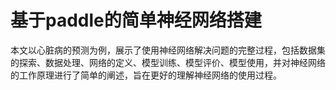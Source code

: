 # 基于paddle的简单神经网络搭建
 本文以心脏病的预测为例，展示了使用神经网络解决问题的完整过程，包括数据集的探索、数据处理、网络的定义、模型训练、模型评价、模型使用，并对神经网络的工作原理进行了简单的阐述，旨在更好的理解神经网络的使用过程。
